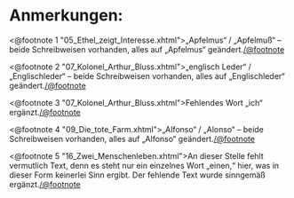 Anmerkungen:
============

<@footnote 1 "05_Ethel_zeigt_Interesse.xhtml">„Apfelmus“ / „Apfelmuß“ – beide
Schreibweisen vorhanden, alles auf „Apfelmus“ geändert.</@footnote>

<@footnote 2 "07_Kolonel_Arthur_Bluss.xhtml">„englisch Leder“ / „Englischleder“ –
beide Schreibweisen vorhanden, alles auf „Englischleder“ geändert.</@footnote>

<@footnote 3 "07_Kolonel_Arthur_Bluss.xhtml">Fehlendes Wort „ich“ ergänzt.</@footnote>

<@footnote 4 "09_Die_tote_Farm.xhtml">„Alfonso“ / „Alonso“ – beide Schreibweisen
vorhanden, alles auf „Alfonso“ geändert.</@footnote>

<@footnote 5 "16_Zwei_Menschenleben.xhtml">An dieser Stelle fehlt vermutlich Text,
denn es steht nur ein einzelnes Wort „einen,“ hier, was in dieser Form keinerlei Sinn
ergibt. Der fehlende Text wurde sinngemäß ergänzt.</@footnote>

